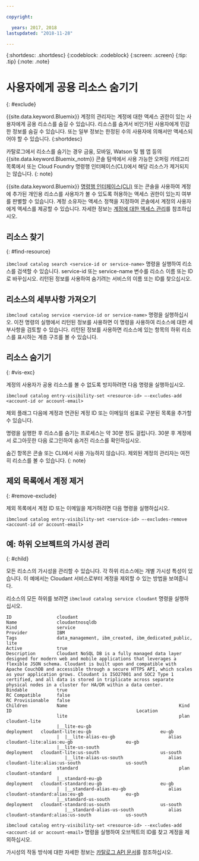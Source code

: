 ```yaml
---

copyright:

  years: 2017, 2018
lastupdated: "2018-11-28"

---
```


{:shortdesc: .shortdesc}
{:codeblock: .codeblock}
{:screen: .screen}
{:tip: .tip}
{:note: .note}


# 사용자에게 공용 리소스 숨기기
{: #exclude}

{{site.data.keyword.Bluemix}} 계정의 관리자는 계정에 대한 액세스 권한이 있는 사용자에게 공용 리소스를 숨길 수 있습니다. 리소스를 숨겨서 비인가된 사용자에게 민감한 정보를 숨길 수 있습니다. 또는 일부 정보는 한정된 수의 사용자에 의해서만 액세스되어야 할 수 있습니다.
{:shortdesc}

카탈로그에서 리소스를 숨기는 경우 금융, 모바일, Watson 및 웹 앱 등의 {{site.data.keyword.Bluemix_notm}} 콘솔 탐색에서 사용 가능한 오퍼링 카테고리 목록에서 또는 Cloud Foundry 명령행 인터페이스(CLI)에서 해당 리소스가 제거되지는 않습니다.
{: note}

{{site.data.keyword.Bluemix}} [명령행 인터페이스(CLI)](/docs/cli/reference/ibmcloud/bx_cli.html#bluemix_catalog_entry_visibility_set) 또는 콘솔을 사용하여 계정에 추가된 개인용 리소스를 사용자가 볼 수 있도록 허용하는 액세스 권한이 있는지 여부를 판별할 수 있습니다. 계정 소유자는 액세스 정책을 지정하여 콘솔에서 계정의 사용자에게 액세스를 제공할 수 있습니다. 자세한 정보는 [계정에 대한 액세스 관리](access.html)를 참조하십시오.

## 리소스 찾기
{: #find-resource}

`ibmcloud catalog search <service-id or service-name>` 명령을 실행하여 리소스를 검색할 수 있습니다. service-id 또는 service-name 변수를 리소스 이름 또는 ID로 바꾸십시오. 리턴된 정보를 사용하여 숨기려는 서비스의 이름 또는 ID를 찾으십시오.

## 리소스의 세부사항 가져오기

`ibmcloud catalog service <service-id or service-name>` 명령을 실행하십시오. 이전 명령의 실행에서 리턴된 정보를 사용하면 이 명령을 사용하여 리소스에 대한 세부사항을 검토할 수 있습니다. 리턴된 정보를 사용하면 리소스에 있는 항목의 하위 리소스를 표시하는 계층 구조를 볼 수 있습니다.

## 리소스 숨기기
{: #vis-exc}

계정의 사용자가 공용 리소스를 볼 수 없도록 방지하려면 다음 명령을 실행하십시오.

`ibmcloud catalog entry-visibility-set <resource-id> —-excludes-add <account-id or account-email>`

제외 플래그 다음에 계정과 연관된 계정 ID 또는 이메일의 쉼표로 구분된 목록을 추가할 수 있습니다. 

명령을 실행한 후 리소스를 숨기는 프로세스는 약 30분 정도 걸립니다. 30분 후 계정에서 로그아웃한 다음 로그인하여 숨겨진 리소스를 확인하십시오. 

숨긴 항목은 콘솔 또는 CLI에서 사용 가능하지 않습니다. 제외된 계정의 관리자는 여전히 리소스를 볼 수 있습니다.
{: note}

## 제외 목록에서 계정 제거
{: #remove-exclude}

제외 목록에서 계정 ID 또는 이메일을 제거하려면 다음 명령을 실행하십시오. 

`ibmcloud catalog entry-visibility-set <service-id> —-excludes-remove <account-id or account-email>`


## 예: 하위 오브젝트의 가시성 관리
{: #child}

모든 리소스의 가시성을 관리할 수 있습니다. 각 하위 리소스에는 개별 가시성 특성이 있습니다. 이 예에서는 Cloudant 서비스로부터 계정을 제외할 수 있는 방법을 보여줍니다. 

리소스의 모든 하위를 보려면 `ibmcloud catalog service cloudant` 명령을 실행하십시오. 

```
ID                 cloudant
Name               cloudantnosqldb
Kind               service
Provider           IBM
Tags               data_management, ibm_created, ibm_dedicated_public, lite
Active             true
Description        Cloudant NoSQL DB is a fully managed data layer designed for modern web and mobile applications that leverages a flexible JSON schema. Cloudant is built upon and compatible with Apache CouchDB and accessible through a secure HTTPS API, which scales as your application grows. Cloudant is ISO27001 and SOC2 Type 1 certified, and all data is stored in triplicate across separate physical nodes in a cluster for HA/DR within a data center.
Bindable           true
RC Compatible      false
RC Provisionable   false
Children           Name                                          Kind         ID                                               Location
                   lite                                          plan         cloudant-lite
                   |__lite-eu-gb                             deployment   cloudant-lite:eu-gb                          eu-gb
                   |  |__lite-alias-eu-gb                    alias        cloudant-lite:alias:eu-gb                    eu-gb
                   |__lite-us-south                          deployment   cloudant-lite:us-south                       us-south
                      |__lite-alias-us-south                 alias        cloudant-lite:alias:us-south                 us-south
                   standard                                      plan         cloudant-standard
                   |__standard-eu-gb                         deployment   cloudant-standard:eu-gb                      eu-gb
                   |  |__standard-alias-eu-gb                alias        cloudant-standard:alias:eu-gb                eu-gb
                   |__standard-us-south                      deployment   cloudant-standard:us-south                   us-south
                      |__standard-alias-us-south             alias        cloudant-standard:alias:us-south             us-south
```

`ibmcloud catalog entry-visibility-set <resource-id> --excludes-add <account-id or account-email>` 명령을 실행하여 오브젝트의 ID를 찾고 계정을 제외하십시오. 

가시성의 작동 방식에 대한 자세한 정보는 [카탈로그 API 문서](https://{DomainName}/apidocs/globalcatalog)를 참조하십시오. 
